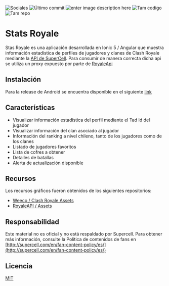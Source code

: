 ![Sociales](https://img.shields.io/twitter/follow/rcarcasson) ![Último commit](https://img.shields.io/github/last-commit/rcarcasson/gumos2) ![enter image description here](https://img.shields.io/github/commits-since/rcarcasson/gumos2/v2.0.0) ![Tam codigo](https://img.shields.io/github/languages/code-size/rcarcasson/gumos2) ![Tam repo](https://img.shields.io/github/repo-size/rcarcasson/gumos2)
# Stats Royale

Stas Royale es una aplicación desarrollada en Ionic 5 / Angular que muestra información estadística de perfiles de jugadores y clanes de Clash Royale mediante la [API de SuperCell](https://developer.clashroyale.com/). Para consumir de manera correcta dicha api se utiliza un proxy expuesto por parte de [RoyaleApi](https://docs.royaleapi.com/#/proxy)

## Instalación

Para la release de Android se encuentra disponible en el siguiente [link](https://appho.st/d/#/WUl3EDL4)

## Características

 - Visualizar información estadística del perfil mediante el Tad Id del jugador
 - Visualizar información del clan asociado al jugador
 - Información del ranking a nivel chileno, tanto de los jugadores como de los clanes
 - Listado de jugadores favoritos
 - Lista de cofres a obtener
 - Detalles de batallas
 - Alerta de actualización disponible

## Recursos
Los recursos gráficos fueron obtenidos de los siguientes repositorios:

 - [Weeco / Clash Royale Assets](https://github.com/weeco/clash-royale-assets)
 - [RoyaleAPI / Assets](https://github.com/RoyaleAPI/cr-api-assets)

## Responsabilidad
Este material no es oficial y no está respaldado por Supercell. Para obtener más información, consulte la Política de contenidos de fans en [http://supercell.com/en/fan-content-policy/es/](http://supercell.com/en/fan-content-policy/es/)

## Licencia
[MIT](https://choosealicense.com/licenses/mit/)
